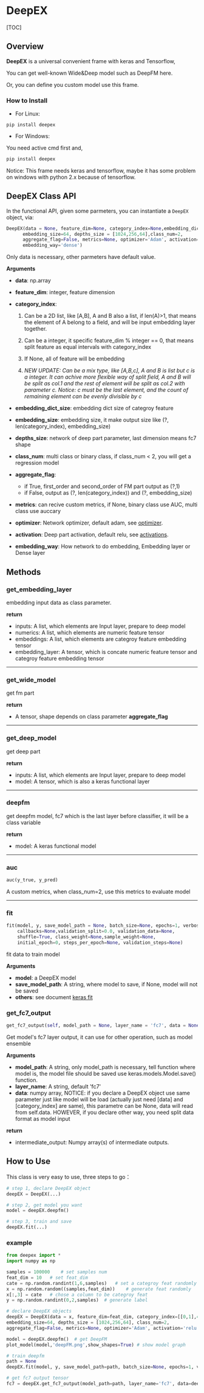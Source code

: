 # DeepEX

[TOC]

## Overview

**DeepEX**  is a universal convenient frame with keras and Tensorflow,

You can get well-known Wide&Deep model such as DeepFM here. 

Or, you can define you custom model use this frame.





### How to Install

* For Linux:

```shell
pip install deepex
```

* For Windows:

You need active cmd first and, 

```powershell
pip install deepex
```

Notice: This frame needs keras and tensorflow, maybe it has some problem on windows with python 2.x because of tensorflow.





## DeepEX Class API

In the functional API, given some parmeters, you can instantiate a `DeepEX` object, via:

```python
DeepEX(data = None, feature_dim=None, category_index=None,embedding_dict_size=1000,
      embedding_size=64, depths_size = [1024,256,64],class_num=2,
      aggregate_flag=False, metrics=None, optimizer='Adam', activation='relu',
      embedding_way='dense')
```

Only data is necessary, other parmeters have default value.

**Arguments**

* **data**: np.array

* **feature_dim**: integer, feature dimension

* **category_index**: 
  
  1. Can be a 2D list, like [A,B], A and B also a list, if len(A)>1, that means the element of A belong to a field, and will be input embedding layer together.
  
  2. Can be a integer, it specific feature_dim % integer == 0, that means split feature as equal intervals with category_index
  
  3. If None, all of feature will be embedding
  
  4. *NEW UPDATE: Can be a mix type, like [A,B,c], A and B is list but c is a integer. It can achive more flexible way of split field, A and B will be split as col.1 and the rest of element will be split as col.2 with parameter c. Notice: c must be the last element, and the count of remaining element can be evenly divisible by c* 
  
* **embedding_dict_size**: embedding dict size of categroy feature

* **embedding_size**: embedding size, it make output size like (?, len(category_index), embedding_size)

* **depths_size**: network of deep part parameter, last dimension means fc7 shape

* **class_num**: multi class or binary class, if class_num < 2, you will get a regression model

* **aggregate_flag**: 
  * if True, first_order and second_order of FM part output as (?,1)
  * if False, output as (?, len(category_index)) and (?, embedding_size)
  
* **metrics**: can recive custom metrics, if None, binary class use AUC, multi class use auccary

* **optimizer**: Network optimizer, default adam,  see [optimizer](https://keras.io/optimizers/).

* **activation**: Deep part activation, default relu, see [activations](https://keras.io/activations/).

* **embedding_way**: How network to do embedding, Embedding layer or Dense layer





## Methods

### **get_embedding_layer**

embedding input data as class parameter. 

**return**

* inputs: A list, which elements are Input layer,  prepare to deep model
* numerics: A list, which elements are numeric feature tensor
* embeddings:  A list, which elements are categroy feature embedding tensor
* embedding_layer: A tensor, which is concate numeric feature tensor and categroy feature embedding tensor

-----

### get_wide_model

get fm part

**return**

- A tensor, shape depends on class parameter **aggregate_flag**

-----

### get_deep_model

get deep part

**return**

* inputs: A list, which elements are Input layer,  prepare to deep model
* model: A tensor, which is also a keras functional layer

-----

### deepfm

get deepfm model, fc7 which is the last layer before classifier, it will be a class variable

**return**

* model: A keras functional model

-----

### auc

```python
auc(y_true, y_pred)
```

A custom metrics, when class_num=2, use this metrics to evaluate model

-----

### fit

```python
fit(model, y, save_model_path = None, batch_size=None, epochs=1, verbose=1,
    callbacks=None,validation_split=0.0, validation_data=None,
    shuffle=True, class_weight=None,sample_weight=None, 
    initial_epoch=0, steps_per_epoch=None, validation_steps=None)
```

fit data to train model

**Arguments**

* **model**: a DeepEX model
* **save_model_path**: A string, where model to save, if None, model will not be saved
* **others**: see document [keras fit](https://keras.io/models/model/#fit)



### get_fc7_output

```python
get_fc7_output(self, model_path = None, layer_name = 'fc7', data = None)
```

Get model's fc7 layer output, it can use for other operation, such as model ensemble

**Arguments**

- **model_path**: A string, only model_path is necessary,  tell function where model is, the model file should be saved use keras.models.Model.save() function.
- **layer_name**: A string, default 'fc7'
- **data**: numpy array, NOTICE: if you declare a DeepEX object use same parameter just like model will be load (actually just need [data] and [category_index] are same), this parametre can be None, data will read from self.data. HOWEVER, if you declare other way, you need split data format as model input

**return**

* intermediate_output: Numpy array(s) of intermediate outputs.



## How to Use

This class is very easy to use,  three steps to go：

```python
# step 1, declare DeepEX object
deepEX = DeepEX(...)

# step 2, get model you want
model = deepEX.deepfm()

# step 3, train and save
deepEX.fit(...)
```

### example

```python
from deepex import *
import numpy as np

samples = 100000    # set samples num
feat_dim = 10   # set feat_dim 
cate = np.random.randint(1,6,samples)   # set a categroy feat randomly
x = np.random.random((samples,feat_dim))    # generate feat randomly
x[:,3] = cate   # chose a column to be categroy feat
y = np.random.randint(0,2,samples)  # generate label

# declare DeepEX objects
deepEX = DeepEX(data = x, feature_dim=feat_dim, category_index=[[0,1],4], embedding_dict_size=1000, 
embedding_size=64, depths_size = [1024,256,64], class_num=2, 
aggregate_flag=False, metrics=None, optimizer='Adam', activation='relu', embedding_way='emb')

model = deepEX.deepfm()  # get DeepFM
plot_model(model,'deepFM.png',show_shapes=True) # show model graph

# train deepfm
path = None
deepEX.fit(model, y, save_model_path=path, batch_size=None, epochs=1, verbose=1, callbacks=None,validation_split=0.0, validation_data=None, shuffle=True, class_weight=None,sample_weight=None, initial_epoch=0, steps_per_epoch=None, validation_steps=None)

# get fc7 output tensor
fc7 = deepEX.get_fc7_output(model_path=path, layer_name='fc7', data=deepEX.data_split)
```

